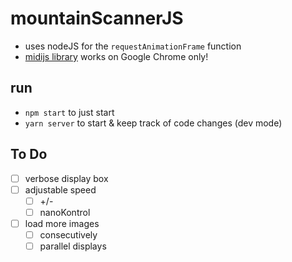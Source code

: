# mountainScannerJS

- uses nodeJS for the `requestAnimationFrame` function
- [midijs library](https://webmidijs.org/docs/) works on Google Chrome only!

## run

- `npm start` to just start
- `yarn server` to start & keep track of code changes (dev mode)

## To Do

- [ ] verbose display box
- [ ] adjustable speed
  - [ ] +/-
  - [ ] nanoKontrol
- [ ] load more images
  - [ ] consecutively
  - [ ] parallel displays